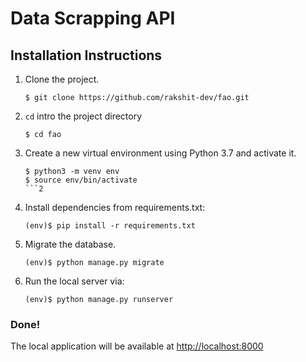 Data Scrapping API
=======

## Installation Instructions

1. Clone the project.
    ```shell
    $ git clone https://github.com/rakshit-dev/fao.git
    ```
1. `cd` intro the project directory
    ```shell
    $ cd fao
    ```
1. Create a new virtual environment using Python 3.7 and activate it.
    ```shell
    $ python3 -m venv env
    $ source env/bin/activate
    ```2
1. Install dependencies from requirements.txt:
    ```shell
    (env)$ pip install -r requirements.txt
    ```
1. Migrate the database.
    ```shell
    (env)$ python manage.py migrate
    ```

1. Run the local server via:
    ```shell
    (env)$ python manage.py runserver
    ```

### Done!
The local application will be available at <a href="http://localhost:8000" target="_blank">http://localhost:8000</a>